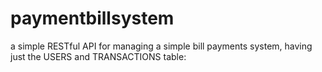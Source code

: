 # paymentbillsystem
a simple RESTful API for managing a simple bill payments system, having just the USERS and TRANSACTIONS table:
